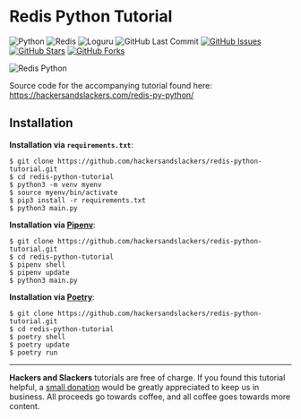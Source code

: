 # Redis Python Tutorial

![Python](https://img.shields.io/badge/Python-v3.8-blue.svg?logo=python&longCache=true&logoColor=white&colorB=5e81ac&style=flat-square&colorA=4c566a)
![Redis](https://img.shields.io/badge/Redis-v3.2.1-red.svg?longCache=true&style=flat-square&logo=redis&logoColor=white&colorA=4c566a&colorB=bf616a)
![Loguru](https://img.shields.io/badge/Loguru-v0.4.1-blue.svg?longCache=true&logo=python&style=flat-square&logoColor=white&colorB=5e81ac&colorA=4c566a)
![GitHub Last Commit](https://img.shields.io/github/last-commit/google/skia.svg?style=flat-square&colorA=4c566a&colorB=a3be8c&logo=GitHub)
[![GitHub Issues](https://img.shields.io/github/issues/hackersandslackers/redis-python-tutorial.svg?style=flat-square&colorA=4c566a&logo=GitHub&colorB=ebcb8b)](https://github.com/hackersandslackers/redis-python-tutorial/issues)
[![GitHub Stars](https://img.shields.io/github/stars/hackersandslackers/redis-python-tutorial.svg?style=flat-square8&colorA=4c566a&logo=GitHub&colorB=ebcb8b)](https://github.com/hackersandslackers/redis-python-tutorial/stargazers)
[![GitHub Forks](https://img.shields.io/github/forks/hackersandslackers/redis-python-tutorial.svg?style=flat-square&colorA=4c566a&logo=GitHub&colorB=ebcb8b)](https://github.com/hackersandslackers/redis-python-tutorial/network)

![Redis Python](https://res.cloudinary.com/hackers/image/upload/v1580673187/2020/02/redis%402x.jpg)

Source code for the accompanying tutorial found here: https://hackersandslackers.com/redis-py-python/

## Installation

**Installation via `requirements.txt`**:

```shell
$ git clone https://github.com/hackersandslackers/redis-python-tutorial.git
$ cd redis-python-tutorial
$ python3 -m venv myenv
$ source myenv/bin/activate
$ pip3 install -r requirements.txt
$ python3 main.py
```

**Installation via [Pipenv](https://pipenv-fork.readthedocs.io/en/latest/)**:

```shell
$ git clone https://github.com/hackersandslackers/redis-python-tutorial.git
$ cd redis-python-tutorial
$ pipenv shell
$ pipenv update
$ python3 main.py
```

**Installation via [Poetry](https://python-poetry.org/)**:

```shell
$ git clone https://github.com/hackersandslackers/redis-python-tutorial.git
$ cd redis-python-tutorial
$ poetry shell
$ poetry update
$ poetry run
```

-----

**Hackers and Slackers** tutorials are free of charge. If you found this tutorial helpful, a [small donation](https://www.buymeacoffee.com/hackersslackers) would be greatly appreciated to keep us in business. All proceeds go towards coffee, and all coffee goes towards more content.
